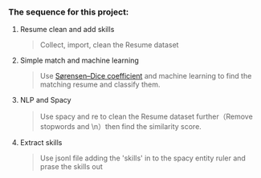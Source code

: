 ### The sequence for this project: 

<ol>
<li>Resume clean and add skills</li>

> Collect, import, clean the Resume dataset

<li>Simple match and machine learning</li>

> Use [Sørensen–Dice coefficient](https://en.wikipedia.org/wiki/S%C3%B8rensen%E2%80%93Dice_coefficient) and machine learning to find the matching resume and classify them.

<li>NLP and Spacy</li>

> Use spacy and re to clean the Resume dataset further（Remove stopwords and \\n）then find the similarity score.

<li>Extract skills</li>

> Use jsonl file adding the 'skills' in to the spacy entity ruler and prase the skills out
</ol>

